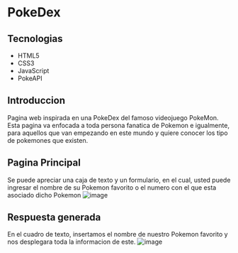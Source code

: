 # PokeDex

## Tecnologias
- HTML5
- CSS3
- JavaScript
- PokeAPI

## Introduccion

Pagina web inspirada en una PokeDex del famoso videojuego PokeMon. Esta pagina va enfocada a toda persona fanatica de Pokemon e igualmente, para aquellos que van empezando en este mundo y quiere conocer los tipo de pokemones que existen.

## Pagina Principal
Se puede apreciar una caja de texto y un formulario, en el cual, usted puede ingresar el nombre de su Pokemon favorito o el numero con el que esta asociado dicho Pokemon
![image](https://user-images.githubusercontent.com/83840504/217957828-63c93206-cf76-42c7-94b2-b7360dc4ad19.png)

## Respuesta generada
En el cuadro de texto, insertamos el nombre de nuestro Pokemon favorito y nos desplegara toda la informacion de este.
![image](https://user-images.githubusercontent.com/83840504/217958399-d8323cae-8b4a-4a4f-94eb-a48544d628ab.png)
